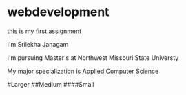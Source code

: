 # webdevelopment
this is my first assignment

I'm Srilekha Janagam

I'm pursuing Master's at Northwest Missouri State Universty

My major specialization is Applied Computer Science

#Larger
##Medium
####Small